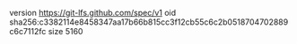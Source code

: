 version https://git-lfs.github.com/spec/v1
oid sha256:c3382114e8458347aa17b66b815cc3f12cb55c6c2b0518704702889c6c7112fc
size 5160
